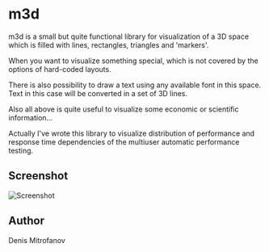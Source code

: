 m3d
===

m3d is a small but quite functional library for visualization of a 3D space which is filled
with lines, rectangles, triangles and 'markers'.

When you want to visualize something special, which is not covered by the options of hard-coded layouts.

There is also possibility to draw a text using any available font in this space. Text in this case will
be converted in a set of 3D lines.

Also all above is quite useful to visualize some economic or scientific information...

Actually I've wrote this library to visualize distribution of performance and response time
dependencies of the multiuser automatic performance testing.

Screenshot
----------

![Screenshot](http://colorissimo.net/images/m3d0001.jpg)

Author
------

Denis Mitrofanov


